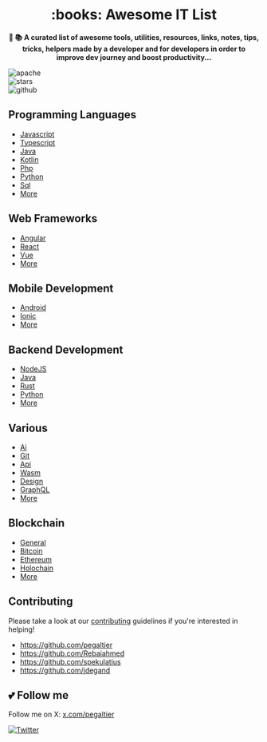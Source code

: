 <h1 align="center">
:books: Awesome IT List
</h1>

<p align="center">
  <strong>📔 📚 A curated list of awesome tools, utilities, resources, links, notes, tips, tricks, helpers made by a developer and for developers in order to improve dev journey and boost productivity...</strong>
</p>

![apache](https://badgen.net/badge/license/Apache-2.0/blue)  
![stars](https://badgen.net/badge/stars/★★★★★)  
![github](https://badgen.net/github/stars/pegaltier/utils-dev)

## Programming Languages

-   [Javascript](utils-coding/utils-javascript.md)
-   [Typescript](utils-coding/utils-typescript.md)
-   [Java](utils-coding/utils-java.md)
-   [Kotlin](utils-coding/utils-kotlin.md)
-   [Php](utils-coding/utils-php.md)
-   [Python](utils-coding/utils-python.md)
-   [Sql](utils-coding/utils-sql.md)
-   [More](utils-coding/)

## Web Frameworks

-   [Angular](utils-coding/utils-angular-list.md)
-   [React](utils-coding/utils-react.md)
-   [Vue](utils-coding/utils-vue.md)
-   [More](utils-coding/)

## Mobile Development

-   [Android](utils-coding/utils-android.md)
-   [Ionic](utils-coding/utils-ionic.md)
-   [More](utils-coding/)

## Backend Development

-   [NodeJS](utils-coding/utils-node.md)
-   [Java](utils-coding/utils-java.md)
-   [Rust](utils-coding/utils-rust.md)
-   [Python](utils-coding/utils-python.md)
-   [More](utils-coding/)

## Various

-   [Ai](utils-coding/utils-ai.md)
-   [Git](utils-coding/utils-git.md)
-   [Api](utils-coding/utils-api.md)
-   [Wasm](utils-coding/utils-wasm.md)
-   [Design](utils-coding/utils-design.md)
-   [GraphQL](utils-coding/utils-graphql.md)
-   [More](utils-coding/)

## Blockchain

-   [General](utils-chain/utils-chain-all.md)
-   [Bitcoin](utils-chain/utils-chain-btc.md)
-   [Ethereum](utils-chain/utils-chain-eth.md)
-   [Holochain](utils-chain/utils-chain-hot.md)
-   [More](utils-chain/)

## Contributing

Please take a look at our [contributing](https://github.com/pegaltier/utils-dev/blob/master/CONTRIBUTING.md) guidelines if you're interested in helping!

-   <https://github.com/pegaltier>
-   <https://github.com/Rebaiahmed>
-   <https://github.com/spekulatius>
-   <https://github.com/jdegand>

## :two_hearts: Follow me

Follow me on X: [x.com/pegaltier](https://x.com/pegaltier)

[![Twitter](https://img.shields.io/twitter/url/https/github.com/pegaltier/utils-dev.svg?style=social&label=Follow)](https://twitter.com/intent/follow?screen_name=pegaltier)

